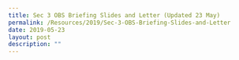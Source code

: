 ```yaml
---
title: Sec 3 OBS Briefing Slides and Letter (Updated 23 May)
permalink: /Resources/2019/Sec-3-OBS-Briefing-Slides-and-Letter
date: 2019-05-23
layout: post
description: ""
---
```

